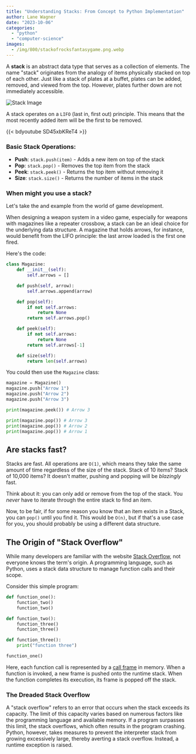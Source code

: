 ```yaml
---
title: "Understanding Stacks: From Concept to Python Implementation"
author: Lane Wagner
date: "2023-10-06"
categories: 
  - "python"
  - "computer-science"
images:
  - /img/800/stackofrocksfantasygame.png.webp
---
```


A **stack** is an abstract data type that serves as a collection of elements. The name "stack" originates from the analogy of items physically stacked on top of each other. Just like a stack of plates at a buffet, plates can be added, removed, and viewed from the top. However, plates further down are not immediately accessible.

![Stack Image](/img/800/stackclass.png.webp)

A stack operates on a `LIFO` (last in, first out) principle. This means that the most recently added item will be the first to be removed.

{{< bdyoutube SD45xbKReT4 >}}

### Basic Stack Operations:

* **Push**: `stack.push(item)` - Adds a new item on top of the stack
* **Pop**: `stack.pop()` - Removes the top item from the stack
* **Peek**: `stack.peek()` - Returns the top item without removing it
* **Size**: `stack.size()` - Returns the number of items in the stack

### When might you use a stack?

Let's take the and example from the world of game development.

When designing a weapon system in a video game, especially for weapons with magazines like a repeater crossbow, a stack can be an ideal choice for the underlying data structure. A magazine that holds arrows, for instance, would benefit from the LIFO principle: the last arrow loaded is the first one fired.

Here's the code:

```python
class Magazine:
    def __init__(self):
        self.arrows = []

    def push(self, arrow):
        self.arrows.append(arrow)

    def pop(self):
        if not self.arrows:
            return None
        return self.arrows.pop()

    def peek(self):
        if not self.arrows:
            return None
        return self.arrows[-1]

    def size(self):
        return len(self.arrows)
```

You could then use the `Magazine` class:

```python
magazine = Magazine()
magazine.push("Arrow 1")
magazine.push("Arrow 2")
magazine.push("Arrow 3")

print(magazine.peek()) # Arrow 3

print(magazine.pop()) # Arrow 3
print(magazine.pop()) # Arrow 2
print(magazine.pop()) # Arrow 1
```

## Are stacks fast?

Stacks are fast. All operations are `O(1)`, which means they take the same amount of time regardless of the size of the stack. Stack of 10 items? Stack of 10,000 items? It doesn't matter, pushing and popping will be *blazingly* fast.

Think about it: you can only add or remove from the top of the stack. You *never* have to iterate through the entire stack to find an item.

Now, to be fair, if for some reason you know that an item exists in a Stack, you can `pop()` until you find it. This would be `O(n)`, but if that's a use case for you, you should probably be using a different data structure.

## The Origin of "Stack Overflow"

While many developers are familiar with the website [Stack Overflow](https://stackoverflow.com/), not everyone knows the term's origin. A programming language, such as Python, uses a stack data structure to manage function calls and their scope. 

Consider this simple program:

```python
def function_one():
    function_two()
    function_two()

def function_two():
    function_three()
    function_three()

def function_three():
    print("function three")

function_one()
```

Here, each function call is represented by a [call frame](https://en.wikipedia.org/wiki/Call_stack) in memory. When a function is invoked, a new frame is pushed onto the runtime stack. When the function completes its execution, its frame is popped off the stack.

### The Dreaded Stack Overflow

A "stack overflow" refers to an error that occurs when the stack exceeds its capacity. The limit of this capacity varies based on numerous factors like the programming language and available memory. If a program surpasses this limit, the stack overflows, which often results in the program crashing. Python, however, takes measures to prevent the interpreter stack from growing excessively large, thereby averting a stack overflow. Instead, a runtime exception is raised.

